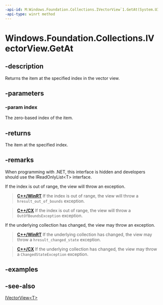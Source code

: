 ```yaml
---
-api-id: M:Windows.Foundation.Collections.IVectorView`1.GetAt(System.UInt32)
-api-type: winrt method
---
```


<!-- Method syntax
public T GetAt(System.UInt32 index)
-->

# Windows.Foundation.Collections.IVectorView<T>.GetAt

## -description
Returns the item at the specified index in the vector view.

## -parameters
### -param index
The zero-based index of the item.

## -returns
The item at the specified index.

## -remarks
When programming with .NET, this interface is hidden and developers should use the IReadOnlyList&lt;T&gt; interface.

If the index is out of range,
the view will throw an exception.

> [**C++/WinRT**](/windows/uwp/cpp-and-winrt-apis/)
> If the index is out of range,
> the view will throw a `hresult_out_of_bounds` exception.

> [**C++/CX**](/cpp/cppcx/)
> If the index is out of range,
> the view will throw a `OutOfBoundsException` exception.

If the underlying collection has changed,
the view may throw an exception.

> [**C++/WinRT**](/windows/uwp/cpp-and-winrt-apis/)
> If the underlying collection has changed,
> the view may throw a `hresult_changed_state` exception.

> [**C++/CX**](/cpp/cppcx/)
> If the underlying collection has changed,
> the view may throw a `ChangedStateException` exception.

## -examples

## -see-also
[IVectorView&lt;T&gt;](ivectorview_1.md)